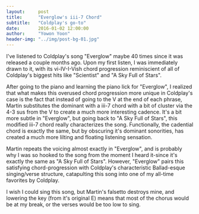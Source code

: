 ```yaml
---
layout:     post
title:      "Everglow's iii-7 Chord"
subtitle:   "Coldplay's go-to"
date:       2016-01-02 12:00:00
author:     "Yowon Yoon"
header-img: "../img/post-bg-01.jpg"
---
```


<p>I've listened to Coldplay's song "Everglow" maybe 40 times since it was released a couple months ago. Upon my first listen, I was immediately drawn to it, with its vi-IV-I-Vish chord progression reminiscient of all of Coldplay's biggest hits like "Scientist" and "A Sky Full of Stars".</p>

<p>After going to the piano and learning the piano lick for "Everglow", I realized that what makes this overused chord progression more unique in Coldplay's case is the fact that instead of going to the V at the end of each phrase, Martin substitutes the dominant with a iii-7 chord with a bit of cluster via the 4-3 sus from the V to create a much more interesting cadence. It's a bit more subtle in "Everglow", but going back to "A Sky Full of Stars", this modified iii-7 chord really characterizes the song. Functionally, the cadential chord is exactly the same, but by obscuring it's dominant sonorities, has created a much more lilting and floating listening sensation.</p>

<p>Martin repeats the voicing almost exactly in "Everglow", and is probably why I was so hooked to the song from the moment I heard it-since it's exactly the same as "A Sky Full of Stars". However, "Everglow" pairs this satisfying chord-progression with Coldplay's characteristic Ballad-esque singing/verse structure, catapulting this song into one of my all-time favorites by Coldplay.</p>

<p>I wish I could sing this song, but Martin's falsetto destroys mine, and lowering the key (from it's original E) means that most of the chorus would be at my break, or the verses would be too low to sing.</p>